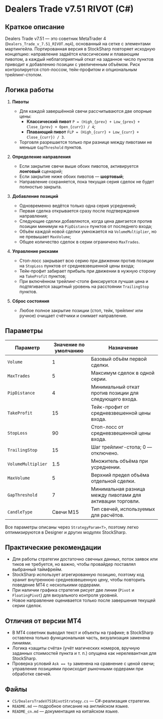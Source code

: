 # Dealers Trade v7.51 RIVOT (C#)

## Краткое описание

Dealers Trade v7.51 — это советник MetaTrader 4 (`Dealers_Trade_v_7.51_RIVOT.mq4`), основанный на сетке с элементами мартингейла. Портированная версия в StockSharp повторяет исходную концепцию: направление задаётся классическим и плавающим пивотом, а каждый неблагоприятный откат на заданное число пунктов приводит к добавлению позиции с увеличенным объёмом. Риск контролируется стоп-лоссом, тейк-профитом и опциональным трейлинг-стопом.

## Логика работы

1. **Пивоты**
   - Для каждой завершённой свечи рассчитываются две опорные цены:
     - **Классический пивот** `P = (High_{prev} + Low_{prev} + Close_{prev} + Open_{curr}) / 4`;
     - **Плавающий пивот** `FLP = (High_{curr} + Low_{curr} + Close_{curr}) / 3`.
   - Торговля разрешается только при разнице между пивотами не меньше `GapThreshold` пунктов.

2. **Определение направления**
   - Если закрытие свечи выше обоих пивотов, активируется **лонговый** сценарий;
   - Если закрытие ниже обоих пивотов — **шортовый**;
   - Направление сохраняется, пока текущая серия сделок не будет полностью закрыта.

3. **Добавление позиций**
   - Одновременно ведётся только одна серия усреднений;
   - Первая сделка открывается сразу после подтверждения направления;
   - Следующие сделки добавляются, когда цена двигается против позиции минимум на `PipDistance` пунктов от последнего входа;
   - Объём каждой новой сделки умножается на `VolumeMultiplier`, но не превышает `MaxVolume`;
   - Общее количество сделок в серии ограничено `MaxTrades`.

4. **Управление рисками**
   - Стоп-лосс закрывает всю серию при движении против позиции на `StopLoss` пунктов от средневзвешенной цены входа;
   - Тейк-профит забирает прибыль при движении в нужную сторону на `TakeProfit` пунктов;
   - При включённом трейлинг-стопе фиксируется лучшая цена и подтягивается защитный уровень на расстоянии `TrailingStop` пунктов.

5. **Сброс состояния**
   - Любое полное закрытие позиции (стоп, тейк, трейлинг или ручное) очищает счётчики и снимает направление.

## Параметры

| Параметр | Значение по умолчанию | Назначение |
|----------|-----------------------|------------|
| `Volume` | 1 | Базовый объём первой сделки. |
| `MaxTrades` | 5 | Максимум сделок в одной серии. |
| `PipDistance` | 4 | Минимальный откат против позиции для следующего входа. |
| `TakeProfit` | 15 | Тейк-профит от средневзвешенной цены входа. |
| `StopLoss` | 90 | Стоп-лосс от средневзвешенной цены входа. |
| `TrailingStop` | 15 | Шаг трейлинг-стопа; 0 — отключено. |
| `VolumeMultiplier` | 1.5 | Множитель объёма при усреднении. |
| `MaxVolume` | 5 | Верхний предел объёма отдельной сделки. |
| `GapThreshold` | 7 | Минимальная разница между пивотами для активации торговли. |
| `CandleType` | Свечи M15 | Тип свечей, используемых для расчётов. |

Все параметры описаны через `StrategyParam<T>`, поэтому легко оптимизируются в Designer и других модулях StockSharp.

## Практические рекомендации

- Для работы стратегии достаточно свечных данных, поток заявок или тиков не требуется, но важно, чтобы провайдер поставлял выбранный таймфрейм.
- StockSharp использует агрегированную позицию, поэтому код хранит внутреннюю средневзвешенную цену, чтобы повторить поведение MT4 с несколькими ордерами.
- При наличии графика стратегия рисует две линии (`Pivot` и `FloatingPivot`) для визуального контроля уровней.
- Новое направление оценивается только после завершения текущей серии сделок.

## Отличия от версии MT4

- В MT4 советник выводил текст и объекты на графике; в StockSharp оставлена только функциональная часть, визуализация заменена линиями.
- Логика «защиты счёта» (учёт магических номеров, вручную заданных стоимостей пункта и т. п.) опущена как нерелевантная для StockSharp.
- Проверка условий `Ask == tp` заменена на сравнение с ценой свечи; управление позициями происходит рыночными ордерами при обработке свечей.

## Файлы

- `CS/DealersTradeV751RivotStrategy.cs` — C#-реализация стратегии.
- `README.md` — подробное описание на английском языке.
- `README_cn.md` — документация на китайском языке.


